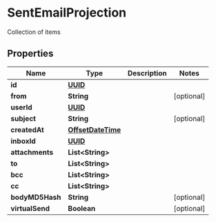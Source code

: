 

# SentEmailProjection

Collection of items
## Properties

Name | Type | Description | Notes
------------ | ------------- | ------------- | -------------
**id** | [**UUID**](UUID) |  | 
**from** | **String** |  |  [optional]
**userId** | [**UUID**](UUID) |  | 
**subject** | **String** |  |  [optional]
**createdAt** | [**OffsetDateTime**](OffsetDateTime) |  | 
**inboxId** | [**UUID**](UUID) |  | 
**attachments** | **List&lt;String&gt;** |  | 
**to** | **List&lt;String&gt;** |  | 
**bcc** | **List&lt;String&gt;** |  | 
**cc** | **List&lt;String&gt;** |  | 
**bodyMD5Hash** | **String** |  |  [optional]
**virtualSend** | **Boolean** |  |  [optional]



